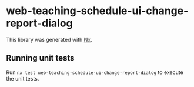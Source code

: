 # web-teaching-schedule-ui-change-report-dialog

This library was generated with [Nx](https://nx.dev).

## Running unit tests

Run `nx test web-teaching-schedule-ui-change-report-dialog` to execute the unit tests.
